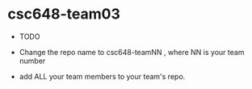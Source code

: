 # csc648-team03

- TODO

- Change the repo name to csc648-teamNN , where NN is your team number

- add ALL your team members to your team's repo.

